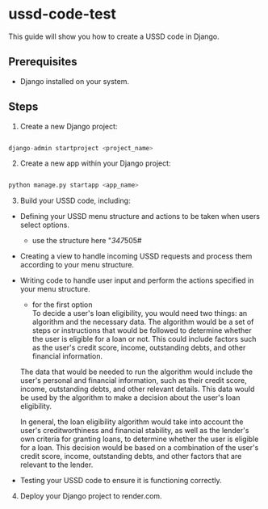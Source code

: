 # ussd-code-test

This guide will show you how to create a USSD code in Django.

## Prerequisites

- Django installed on your system.

## Steps

1. Create a new Django project:
```python

django-admin startproject <project_name>

```

2. Create a new app within your Django project:
```python

python manage.py startapp <app_name>

```

3. Build your USSD code, including:

- Defining your USSD menu structure and actions to be taken when users select options.
  - use the structure here "*347*505#
- Creating a view to handle incoming USSD requests and process them according to your menu structure.
- Writing code to handle user input and perform the actions specified in your menu structure.
  - for the first option <br />
      To decide a user's loan eligibility, you would need two things: an algorithm and the necessary data. The algorithm would be a set of steps or instructions that would be followed to determine whether the user is eligible for a loan or not. This could include factors such as the user's credit score, income, outstanding debts, and other financial information.

  The data that would be needed to run the algorithm would include the user's personal and financial information, such as their credit score, income, outstanding debts, and other relevant details. This data would be used by the algorithm to make a decision about the user's loan eligibility.

  In general, the loan eligibility algorithm would take into account the user's creditworthiness and financial stability, as well as the lender's own criteria for granting loans, to determine whether the user is eligible for a loan. This decision would be based on a combination of the user's credit score, income, outstanding debts, and other factors that are relevant to the lender.
- Testing your USSD code to ensure it is functioning correctly.

4. Deploy your Django project to render.com.
